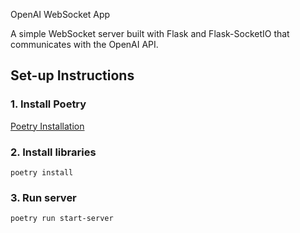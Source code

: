  OpenAI WebSocket App

A simple WebSocket server built with Flask and Flask-SocketIO that communicates with the OpenAI API.

## Set-up Instructions

### 1. Install Poetry
[Poetry Installation](https://python-poetry.org/docs/#installation)
### 2. Install libraries
```shell
poetry install
```
### 3. Run server
```
poetry run start-server
```